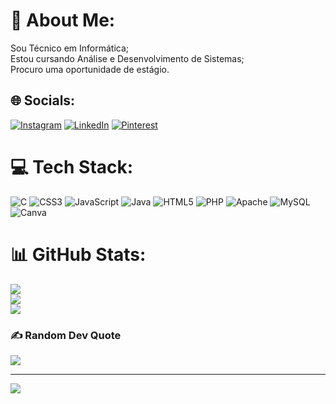 # 💫 About Me:
Sou Técnico em Informática;<br>Estou cursando Análise e Desenvolvimento de Sistemas;<br>Procuro uma oportunidade de estágio.


## 🌐 Socials:
[![Instagram](https://img.shields.io/badge/Instagram-%23E4405F.svg?logo=Instagram&logoColor=white)](https://instagram.com/https://instagram.com/arthur_mneves?igshid=OGQ5ZDc2ODk2ZA==) [![LinkedIn](https://img.shields.io/badge/LinkedIn-%230077B5.svg?logo=linkedin&logoColor=white)](https://linkedin.com/in/www.linkedin.com/in/arthur-m-neves12) [![Pinterest](https://img.shields.io/badge/Pinterest-%23E60023.svg?logo=Pinterest&logoColor=white)](https://pinterest.com/https://pin.it/mCiHjsp) 

# 💻 Tech Stack:
![C](https://img.shields.io/badge/c-%2300599C.svg?style=flat&logo=c&logoColor=white) ![CSS3](https://img.shields.io/badge/css3-%231572B6.svg?style=flat&logo=css3&logoColor=white) ![JavaScript](https://img.shields.io/badge/javascript-%23323330.svg?style=flat&logo=javascript&logoColor=%23F7DF1E) ![Java](https://img.shields.io/badge/java-%23ED8B00.svg?style=flat&logo=java&logoColor=white) ![HTML5](https://img.shields.io/badge/html5-%23E34F26.svg?style=flat&logo=html5&logoColor=white) ![PHP](https://img.shields.io/badge/php-%23777BB4.svg?style=flat&logo=php&logoColor=white) ![Apache](https://img.shields.io/badge/apache-%23D42029.svg?style=flat&logo=apache&logoColor=white) ![MySQL](https://img.shields.io/badge/mysql-%2300f.svg?style=flat&logo=mysql&logoColor=white) ![Canva](https://img.shields.io/badge/Canva-%2300C4CC.svg?style=flat&logo=Canva&logoColor=white)
# 📊 GitHub Stats:
![](https://github-readme-stats.vercel.app/api?username=ArthurMNeves&theme=gotham&hide_border=true&include_all_commits=false&count_private=false)<br/>
![](https://github-readme-streak-stats.herokuapp.com/?user=ArthurMNeves&theme=gotham&hide_border=true)<br/>
![](https://github-readme-stats.vercel.app/api/top-langs/?username=ArthurMNeves&theme=gotham&hide_border=true&include_all_commits=false&count_private=false&layout=compact)

### ✍️ Random Dev Quote
![](https://quotes-github-readme.vercel.app/api?type=horizontal&theme=radical)

---
[![](https://visitcount.itsvg.in/api?id=ArthurMNeves&icon=3&color=12)](https://visitcount.itsvg.in)

<!-- Proudly created with GPRM ( https://gprm.itsvg.in ) -->
